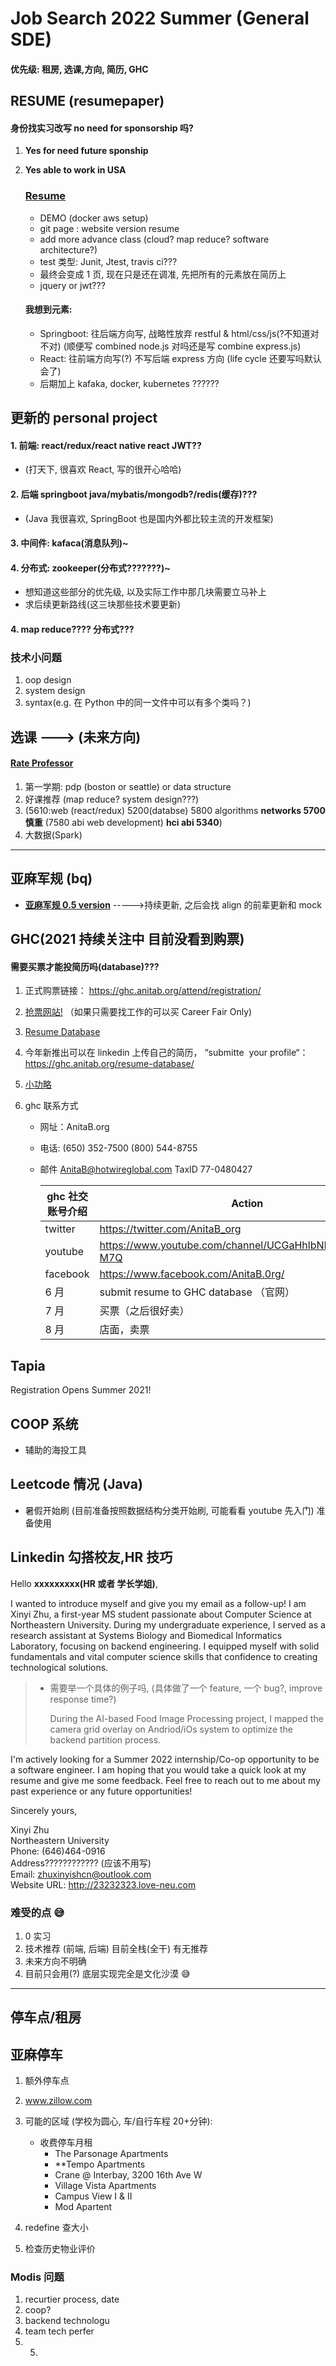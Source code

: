 # Job Search 2022 Summer (General SDE)

#### 优先级: 租房, 选课,方向, 简历, GHC

## RESUME (resumepaper)

#### 身份找实习改写 no need for sponsorship 吗?

1. **Yes for need future sponship**
2. **Yes able to work in USA**

   ### [Resume](https://www.overleaf.com/project/5f6946abb68ba500013c6c0c)

   - DEMO (docker aws setup)
   - git page : website version resume
   - add more advance class (cloud? map reduce? software architecture?)
   - test 类型: Junit, Jtest, travis ci???
   - 最终会变成 1 页, 现在只是还在调准, 先把所有的元素放在简历上
   - jquery or jwt???

   #### 我想到元素:

   - Springboot: 往后端方向写, 战略性放弃 restful & html/css/js(?不知道对不对) (顺便写 combined node.js 对吗还是写 combine express.js)
   - React: 往前端方向写(?) 不写后端 express 方向 (life cycle 还要写吗默认会了)
   - 后期加上 kafaka, docker, kubernetes ??????

## 更新的 personal project

#### 1. 前端: react/redux/react native react JWT??

- (打天下, 很喜欢 React, 写的很开心哈哈)

#### 2. 后端 springboot java/mybatis/mongodb?/redis(缓存)???

- (Java 我很喜欢, SpringBoot 也是国内外都比较主流的开发框架)

#### 3. 中间件: kafaca(消息队列)~

#### 4. 分布式: zookeeper(分布式???????)~

- 想知道这些部分的优先级, 以及实际工作中那几块需要立马补上
- 求后续更新路线(这三块那些技术要更新)

#### 4. map reduce???? 分布式???

### 技术小问题

1. oop design
2. system design
3. syntax(e.g. 在 Python 中的同一文件中可以有多个类吗？)

## 选课 ---> (未来方向)

#### [Rate Professor ](https://docs.qq.com/sheet/DSENKRHhxZmRSWUpq?tab=BB08J2)

1. 第一学期: pdp (boston or seattle) or data structure
2. 好课推荐 (map reduce? system design???)
3. (5610:web (react/redux) 5200(databse) 5800 algorithms **networks 5700 慎重** (7580 abi web development) **hci abi 5340**)
4. 大数据(Spark)

---

## 亚麻军规 (bq)

- [**亚麻军规 0.5 version**](https://docs.google.com/document/d/1DAj5u5-B-ioUTCFUd5OYnAjGzZEvqnVxt02iB3AxRVo/edit) ----->持续更新, 之后会找 align 的前辈更新和 mock

## GHC(2021 持续关注中 目前没看到购票)

#### 需要买票才能投简历吗(database)???

1. 正式购票链接： https://ghc.anitab.org/attend/registration/
2. [抢票网站!](https://ghc.anitab.org/)
   （如果只需要找工作的可以买 Career Fair Only)
3. [Resume Database](https://careercenter.anitab.org/)
4. 今年新推出可以在 linkedin 上传自己的简历， “submitte  your profile“： https://ghc.anitab.org/resume-database/
5. [小功略](https://www.1point3acres.com/bbs/thread-537907-1-1.html)
6. ghc 联系方式

   - 网址：AnitaB.org
   - 电话:
     (650) 352-7500
     (800) 544-8755
   - 邮件
     AnitaB@hotwireglobal.com
     TaxID 77-0480427

     | ghc 社交账号介绍 | Action                                                   |
     | ---------------- | -------------------------------------------------------- |
     | twitter          | https://twitter.com/AnitaB_org                           |
     | youtube          | https://www.youtube.com/channel/UCGaHhlbNIvbT7OypVud-M7Q |
     | facebook         | https://www.facebook.com/AnitaB.0rg/                     |
     | 6 月             | submit resume to GHC database （官网）                   |
     | 7 月             | 买票（之后很好卖）                                       |
     | 8 月             | 店面，卖票                                               |

## Tapia

Registration Opens Summer 2021!

## COOP 系统

- 辅助的海投工具

## Leetcode 情况 (Java)

- 暑假开始刷 (目前准备按照数据结构分类开始刷, 可能看看 youtube 先入门) 准备使用

## Linkedin 勾搭校友,HR 技巧

Hello **xxxxxxxxx(HR 或者 学长学姐)**,

I wanted to introduce myself and give you my email as a follow-up! I am Xinyi Zhu, a first-year MS student passionate about Computer Science at Northeastern University. During my undergraduate experience, I served as a research assistant at Systems Biology and Biomedical Informatics Laboratory, focusing on backend engineering. I equipped myself with solid fundamentals and vital computer science skills that confidence to creating technological solutions.

> - 需要举一个具体的例子吗, (具体做了一个 feature, 一个 bug?, improve response time?)
>
>   During the AI-based Food Image Processing project, I mapped the camera grid overlay on Andriod/iOs system to optimize the backend partition process.

I'm actively looking for a Summer 2022 internship/Co-op opportunity to be a software engineer. I am hoping that you would take a quick look at my resume and give me some feedback. Feel free to reach out to me about my past experience or any future opportunities!

Sincerely yours,

Xinyi Zhu  
Northeastern University  
Phone: (646)464-0916  
Address???????????? (应该不用写)  
Email: zhuxinyishcn@outlook.com  
Website URL: http://23232323.love-neu.com

### 难受的点 😅

1. 0 实习
2. 技术推荐 (前端, 后端) 目前全栈(全干) 有无推荐
3. 未来方向不明确
4. 目前只会用(?) 底层实现完全是文化沙漠 😅

---

## 停车点/租房

## 亚麻停车

1. 额外停车点
2. www.zillow.com
3. 可能的区域 (学校为圆心, 车/自行车程 20+分钟):

   - 收费停车月租
     - The Parsonage Apartments
     - **Tempo Apartments
     - Crane @ Interbay, 3200 16th Ave W
     - Village Vista Apartments
     - Campus View I & II
     - Mod Apartent

4. redefine 查大小
5. 检查历史物业评价
<!-- 和你正式分享下这次申请结果, 石溪和ucr没结果(因为neu已经offer就没有让老师继续折磨推荐信lol,所以这两个可能是rej lol)这次申请其他申请的学校全都给了AD.
一开始考完第一次gre,心态当时快要被炸了, 差点放弃治疗, 还好和你确定了选校和申请的一些材料, 才有了信心继续准备申请
其实,申请路上也还在担心耽误senior design会不会爆炸, 还好你提醒senior design第一学期大家摸鱼 ,不过现在第二学期我依旧疯狂摸鱼lol
这次ucsd申请也是ce,所以感觉真的找到了ucsd财富密码哈哈, 和我周围同一届似乎大家都申请的结果都很好, 蹲出一个cmu大佬lol, 冲过去给他打工哈哈
之前确实纠结过neu和传统学校类似uci usc类型, 考虑到我其实也只才大二开始学cs,基础都是赶出来的, 就悄悄蹲进neu,怕被卷没了
今年这届看到地理感觉申请可能难度很高, 能拿到这样的结果,我已经是受宠若惊了哈哈,你有很大的功劳哈哈! 没有你的经验我估计还在unl纠结接下来要干嘛lol
还是非常想谢谢你当时和我通了电话选好了校,并且还在我申请路上帮我答答疑, 到时候到neu多帮你挖掘挖掘漂亮小姐姐哈哈哈
这次申请无论是心理上还是规划上,感觉还是折磨了很多. 现在和neu群里还有unl同届一都已经开始准备2022找工了, 这次申请中磨练到的基本对于找工来说我觉得已经足够了,
无论结果如何, 总算能有一种没有任何阻力找工的感觉lol.

PS. unl 的学妹似乎去了 usc, 可以蹲一波
PPS. 群里好看的小姐姐似乎蛮多的, 趁现在下手还来得及哈哈, 过去了估计都被吃了哈哈
PPPS. 我认识了些学长和在读, 之后约了他们 zoom 问问题, 你有啥想问虾图的我也可以顺便问问 -->


### Modis 问题
1. recurtier process, date
2. coop? 
3. backend technologu
4. team tech perfer
5. 5.
